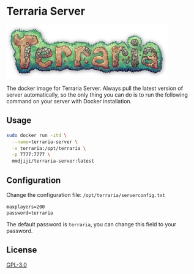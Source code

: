 # Terraria Server

![terraria logo](assets/terraria-logo.png)

The docker image for Terraria Server. Always pull the latest version of server automatically, so the only thing you can do is to run the following command on your server with Docker installation.

## Usage

```sh
sudo docker run -itd \
  --name=terraria-server \
  -v terraria:/opt/terraria \
  -p 7777:7777 \
  mmdjiji/terraria-server:latest
```

## Configuration
Change the configuration file: `/opt/terraria/serverconfig.txt`

```
maxplayers=200
password=terraria
```

The default password is `terraria`, you can change this field to your password.

## License

[GPL-3.0](LICENSE)